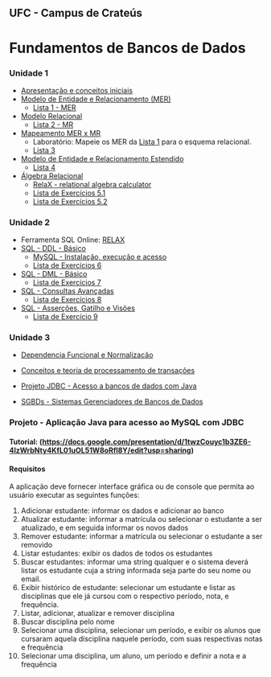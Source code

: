 ## UFC - Campus de Crateús
# Fundamentos de Bancos de Dados

### Unidade 1
* [Apresentação e conceitos iniciais](https://drive.google.com/open?id=1krhCp9Kb1fOWDtqxMN878f-EiGk4nTSM0DYEjHKD9Rg)
* [Modelo de Entidade e Relacionamento (MER)](https://drive.google.com/open?id=1lUIdja9H6GxY9hwPMgsupfQOa3qOVk9jvoMkC6UMm10)
  * [Lista 1 - MER](https://docs.google.com/document/d/125keCkbNjf0MZM3PXv3u2xqRtyJoMC8fQxcM3u4HoPI/edit?usp=sharing) 
* [Modelo Relacional](https://drive.google.com/open?id=1wBYxGVxglgNVy0D5FSdpzS7LGaYJ1m36S95i-7iFmz4)
  * [Lista 2 - MR](https://docs.google.com/document/d/10G8javKmvfkSv4yb6BOzCH--621pR_fJ10uOWHa80a8/edit?usp=sharing) 
* [Mapeamento MER x MR](https://drive.google.com/open?id=1ue2QW_yUUCSUjLfFp9omQN8sz_qWOrgOciRMIZ_4Kk0)
  * Laboratório: Mapeie os MER da [Lista 1](https://docs.google.com/document/d/125keCkbNjf0MZM3PXv3u2xqRtyJoMC8fQxcM3u4HoPI/edit?usp=sharing) para o esquema relacional.
  * [Lista 3](https://docs.google.com/document/d/1dFWVYL9VfOEaMNX5KUnissp4M9_Bx8UxuGHO3tf9W48/edit?usp=sharing)
* [Modelo de Entidade e Relacionamento Estendido](https://drive.google.com/open?id=1XfTijKrRKd-7EZS9zN3vIQYu5LXLEwVEsAcVMh3_dps)
  * [Lista 4](https://docs.google.com/document/d/198bqAr1kpQDNYI3cxV5x26jIiV1D2r5Dr0863Aszr_U/edit?usp=sharing)
* [Álgebra Relacional](https://drive.google.com/open?id=1T_u8VMd9ljc3VqDAErhzqZPUsTXIlI-IyxS_kt6ZQIY)
  * [RelaX - relational algebra calculator](relax-conf.md)
  * [Lista de Exercícios 5.1](exercicios/lista-5.1.v2.md)
  * [Lista de Exercícios 5.2](exercicios/lista-5.2.md)

### Unidade 2
* Ferramenta SQL Online: [RELAX](https://dbis-uibk.github.io/relax/calc/local/uibk/local/0)
* [SQL - DDL - Básico](https://drive.google.com/open?id=1I21sC--ZbYov2FpWxnOcjJrLbROA3CXqz6k24W91GZc)
  * [MySQL - Instalação, execução e acesso](http://docs.google.com/presentation/d/1G9aglX3x5Rvy0qZaS3_nPTdzAER4EflgCsOn6AFCJCk)
  * [Lista de Exercícios 6](exercicios/lista-6.1.md)
* [SQL - DML - Básico](https://drive.google.com/open?id=1FT85SkldQPwp5AdGSXlR5XYT0R-98xF-7hBDKedF47w)
  * [Lista de Exercícios 7](exercicios/lista-7.1.md)
* [SQL - Consultas Avançadas](https://drive.google.com/open?id=12FElkhW_TdgN7JD30iuT_7QGwrL7la5akGHxPoRqR3U)
  * [Lista de Exercícios 8](exercicios/lista-8.1.md)
* [SQL - Asserções, Gatilho e Visões](https://drive.google.com/open?id=1mk3qPFa8CqGVEgOQd6buhlLWy-99chrFBNGLxMk4C2k)
  * [Lista de Exercício 9](http://drive.google.com/open?id=1s1bB1s1FeNy8CWBA8yHL1Uw29K7NRy0DyjGhCS0A_As)

### Unidade 3
* [Dependencia Funcional e Normalizacão](http://drive.google.com/open?id=1bvx4hvj13ijcQDa_KhEc8e5E4qHS9CRCFi2_9g8WkcM)

* [Conceitos e teoria de processamento de transações](http://drive.google.com/open?id=1FBYoErQmhqhP-etwd7ArKn7B1sr7REC1Ngl8Jwo9sN8)
* [Projeto JDBC - Acesso a bancos de dados com Java](http://docs.google.com/presentation/d/1mpmBkuJcQIifmuBOgh-Iupmw5ti0uU96nY6A9sR2Qlc/edit?usp=sharing)
* [SGBDs - Sistemas Gerenciadores de Bancos de Dados](http://docs.google.com/presentation/d/1u1bjiIqEVVLBHYUyUCQtvLFhdxat8ns3J0bel2BMPb0/edit?usp=sharing)

### Projeto - Aplicação Java para acesso ao MySQL com JDBC

#### Tutorial: (https://docs.google.com/presentation/d/1twzCouyc1b3ZE6-4lzWrbNty4KfL01uOL51W8oRfl8Y/edit?usp=sharing)
  
#### Requisitos
A aplicação deve fornecer interface gráfica ou de console que permita ao usuário executar as seguintes funções:

1. Adicionar estudante: informar os dados e adicionar ao banco
2. Atualizar estudante: informar a matrícula ou selecionar o estudante a ser atualizado, e em seguida informar os novos dados
3. Remover estudante: informar a matrícula ou selecionar o estudante  a ser removido
4. Listar estudantes: exibir os dados de todos os estudantes
5. Buscar estudantes: informar uma string qualquer e o sistema deverá listar os estudante cuja a string informada seja parte do seu nome ou email.
6. Exibir histórico de estudante: selecionar um estudante e listar as disciplinas que ele já cursou com o respectivo período, nota, e frequência.
7. Listar, adicionar, atualizar e remover disciplina
8. Buscar disciplina pelo nome
9. Selecionar uma disciplina, selecionar um período, e exibir os alunos que cursaram aquela disciplina naquele período, com suas respectivas notas e frequência
10. Selecionar uma disciplina, um aluno, um período e definir a nota e a frequência
